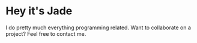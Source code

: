# Hey it's Jade

I do pretty much everything programming related. Want to collaborate on a project? Feel free to contact me.
